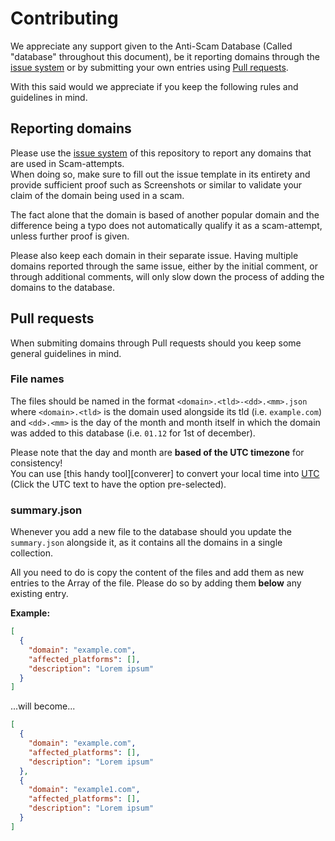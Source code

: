 [issues]: https://github.com/Andre601/anti-scam-database/issues/new?template=report_domain.yml
[pull requests]: https://github.com/Andre601/anti-scam-database/pulls

[converter]: https://dateful.com/time-zone-converter
[utc]: https://dateful.com/time-zone-converter?tz2=UTC

# Contributing
We appreciate any support given to the Anti-Scam Database (Called "database" throughout this document), be it reporting domains through the [issue system][issues] or by submitting your own entries using [Pull requests].

With this said would we appreciate if you keep the following rules and guidelines in mind.

## Reporting domains
Please use the [issue system][issues] of this repository to report any domains that are used in Scam-attempts.  
When doing so, make sure to fill out the issue template in its entirety and provide sufficient proof such as Screenshots or similar to validate your claim of the domain being used in a scam.

The fact alone that the domain is based of another popular domain and the difference being a typo does not automatically qualify it as a scam-attempt, unless further proof is given.

Please also keep each domain in their separate issue. Having multiple domains reported through the same issue, either by the initial comment, or through additional comments, will only slow down the process of adding the domains to the database.

## Pull requests
When submiting domains through Pull requests should you keep some general guidelines in mind.

### File names
The files should be named in the format `<domain>.<tld>-<dd>.<mm>.json` where `<domain>.<tld>` is the domain used alongside its tld (i.e. `example.com`) and `<dd>.<mm>` is the day of the month and month itself in which the domain was added to this database (i.e. `01.12` for 1st of december).  

Please note that the day and month are **based of the UTC timezone** for consistency!  
You can use [this handy tool][converer] to convert your local time into [UTC] (Click the UTC text to have the option pre-selected).

### summary.json
Whenever you add a new file to the database should you update the `summary.json` alongside it, as it contains all the domains in a single collection.

All you need to do is copy the content of the files and add them as new entries to the Array of the file. Please do so by adding them **below** any existing entry.

**Example:**  
```json
[
  {
    "domain": "example.com",
    "affected_platforms": [],
    "description": "Lorem ipsum"
  }
]
```
...will become...  
```json
[
  {
    "domain": "example.com",
    "affected_platforms": [],
    "description": "Lorem ipsum"
  },
  {
    "domain": "example1.com",
    "affected_platforms": [],
    "description": "Lorem ipsum"
  }
]
```
